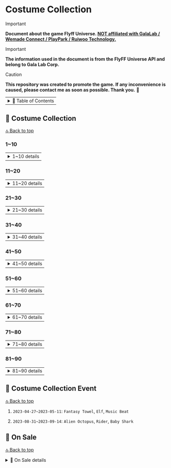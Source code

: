 # Costume Collection

> [!IMPORTANT]
> **Document about the game Flyff Universe. <ins>NOT affiliated with GalaLab / Wemade Connect / PlayPark / Ruiwoo Technology.</ins>**

> [!IMPORTANT]
> **The information used in the document is from the FlyFF Universe API and belong to Gala Lab Corp.**

> [!CAUTION]
> **This repository was created to promote the game. If any inconvenience is caused, please contact me as soon as possible. Thank you.** 🙏

<!-- Copyright 2024 © Gala Lab Corp. All Rights Reserved. -->

<table><tr><td><details><summary>📁 Table of Contents</summary>

- [Costume Collection](#costume-collection)
  - [👔 Costume Collection](#-costume-collection)
    - [1~10](#110)
    - [11~20](#1120)
    - [21~30](#2130)
    - [31~40](#3140)
    - [41~50](#4150)
    - [51~60](#5160)
    - [61~70](#6170)
    - [71~80](#7180)
    - [81~90](#8190)
  - [🎉 Costume Collection Event](#-costume-collection-event)
  - [🛒 On Sale](#-on-sale)
    - [Black Friday Costume Lucky Box](#black-friday-costume-lucky-box)
    - [🍀 costume lucky box on sale](#-costume-lucky-box-on-sale)

</details></td></tr></table>

## 👔 Costume Collection

[🔝 Back to top](#costume-collection)

### 1~10

<table><tr><td><details><summary>1~10 details</summary>

<br>

1. `2022-05-18`: `Casual Summer`

   * Suit / Shoes

   * Coral `2%`, Purple `4%`, White `6%`, Blue `8%`, Black `10%`

2. `2022-06-08`: `Fantasy Towel`

   * Hat / Suit / Shoes

   * Purple `2%`, Green `4%`, Black `6%`, Blue `6%`, White `8%`, Orange `10%`

3. `2022-06-21`: `Elf`

   * Hat / Suit / Shoes / Gloves

   * Green `10%`, Purple `6%`, Blue `2%`, Red `4%`, White `2%`, Black `8%`

<div align="center"><img src="./costume_collection/03.Elf.jpg" alt="03.Elf.jpg" width="300"/></div>

4. `2022-07-05`: `Music Beat`

   * Hat / Suit / Shoes / Gloves

<div align="center"><img src="./costume_collection/04.Music%20Beat.jpg" alt="04.Music Beat.jpg" width="300"/></div>

5. `2022-07-19`: `Alien Octopus`

   * Hat / Suit / Shoes / Gloves

<div align="center"><img src="./costume_collection/05.Alien%20Octopus.jpg" alt="05.Alien Octopus.jpg" width="300"/></div>

6. `2022-08-02`: `Rider`

   * Hat / Suit / Shoes / Gloves

<div align="center"><img src="./costume_collection/06.Rider.jpg" alt="06.Rider.jpg" width="300"/></div>

7. `2022-08-17`: `Baby Shark`

   * Hat / Suit / Shoes

<div align="center"><img src="./costume_collection/07.Baby%20Shark.jpg" alt="07.Baby Shark.jpg" width="300"/></div>

8. `2022-08-30`: `Shade Child`

   * Hat / Suit / Shoes / Gloves

<div align="center"><img src="./costume_collection/08.Shade%20Child.jpg" alt="08.Shade Child.jpg" width="300"/></div>

9.  `2022-09-15`: `Menhera Kei`

   * Hat / Suit / Shoes / Mask / Cloak

<div align="center"><img src="./costume_collection/09.Menhera%20Kei.jpg" alt="09.Menhera Kei.jpg" width="300"/></div>

10. `2022-09-29`: `Gummy Bear`

   * Hat / Suit / Shoes / Mask / Cloak

<div align="center"><img src="./costume_collection/10.Gummy%20Bear.jpg" alt="10.Gummy Bear.jpg" width="300"/></div>

</details></td></tr></table>

### 11~20

<table><tr><td><details><summary>11~20 details</summary>

<br>

11. `2022-10-14`: `Autumn`

   * Hat / Suit / Shoes / Cloak

<div align="center"><img src="./costume_collection/11.Autumn.jpg" alt="11.Autumn.jpg" width="300"/></div>

12. `2022-10-27`: `Halloween Bat`

   * Hat / Suit / Shoes / Gloves / Mask / Cloak

<div align="center"><img src="./costume_collection/12.Halloween%20Bat.jpg" alt="12.Halloween Bat.jpg" width="300"/></div>

13. `2022-11-17`: `Sport Pop`

   * Hat / Suit / Boots / Glasses / Cloak (Bag)

<div align="center"><img src="./costume_collection/13.Sport%20Pop.jpg" alt="13.Sport Pop.jpg" width="300"/></div>

14. `2022-12-01`: `Disco`

   * Hat / Suit / Boots / Glasses / Cloak (Bag)

<div align="center"><img src="./costume_collection/14.Disco.jpg" alt="14.Disco.jpg" width="300"/></div>

15. `2022-12-15`: `Wolf & Rabbit`

   * Hat / Suit / Boots / Gloves

<div align="center"><img src="./costume_collection/15.Wolf%20%26%20Rabbit.jpg" alt="15.Wolf & Rabbit.jpg" width="300"/></div>

16. `2023-01-05`: `Winter Wizard`

   * Hat / Suit / Hands / Boots / Glasses / Cloak (Bag)

<div align="center"><img src="./costume_collection/16.Winter%20Wizard.jpg" alt="16.Winter Wizard.jpg" width="300"/></div>

17. `2023-01-19`: `Winter Casual`

   * Hat / Suit / Hands / Shoes / Cloak (Backpack)

<div align="center"><img src="./costume_collection/17.Winter%20Casual.jpg" alt="17.Winter Casual.jpg" width="300"/></div>

18. `2023-02-02`: `Foxy`

   * Hat / Suit / Shoes / Cloak (Backpack) / Mask

<div align="center"><img src="./costume_collection/18.Foxy.jpg" alt="18.Foxy.jpg" width="300"/></div>

19. `2023-02-16`: `Valentine’s Rabbit`

   * Hat / Suit / Shoes / Cloak (Backpack)

<div align="center"><img src="./costume_collection/19.Valentine’s%20Rabbit.jpg" alt="19.Valentine’s Rabbit.jpg" width="300"/></div>

20. `2023-03-02`: `Cacti`

   * Hat / Suit / Shoes / Cloak (Backpack) / Mask (Lollipop)

<div align="center"><img src="./costume_collection/20.Cacti.jpg" alt="20.Cacti.jpg" width="300"/></div>

</details></td></tr></table>

### 21~30

<table><tr><td><details><summary>21~30 details</summary>

<br>

21. `2023-03-16`: `Modern Sportswear`

   * Hat / Suit / Shoes / Cloak (Backpack)

<div align="center"><img src="./costume_collection/21.Modern%20Sportswear.jpg" alt="21.Modern Sportswear.jpg" width="300"/></div>

22. `2023-03-30`: `Future Runner`

   * Hat / Suit / Shoes / Cloak (Backpack)

<div align="center"><img src="./costume_collection/22.Future%20Runner.jpg" alt="22.Future Runner.jpg" width="300"/></div>

23. `2023-04-13`: `Easter Gambler`

   * Hat / Suit / Shoes / Cloak (Backpack)

<div align="center"><img src="./costume_collection/23.Easter%20Gambler.jpg" alt="23.Easter Gambler.jpg" width="300"/></div>

24. `2023-04-27`: `Easter Magic`

   * Hat / Suit / Shoes / Mask (Glasses) / Cloak (Backpack)

<div align="center"><img src="./costume_collection/24.Easter%20Magic.jpg" alt="24.Easter Magic.jpg" width="300"/></div>

25. `2023-05-11`: `White Stripes`

   * Hat / Suit / Shoes / Cloak (Backpack)

<div align="center"><img src="./costume_collection/25.White%20Stripes.jpg" alt="25.White Stripes.jpg" width="300"/></div>

26. `2023-05-25`: `Japanese Uniform`

   * Hat / Suit / Shoes / Cloak (Backpack)

<div align="center"><img src="./costume_collection/26.Japanese%20Uniform.jpg" alt="26.Japanese Uniform.jpg" width="300"/></div>

27. `2023-06-08`: `Madrigal Guardians`

   * Helmet / Suit / Gauntlets / Shoes

<div align="center"><img src="./costume_collection/27.Madrigal%20Guardians.jpg" alt="27.Madrigal Guardians.jpg" width="300"/></div>

28. `2023-06-22`: `Neo`

   * Helmet / Suit / Shoes / Wings (Cloak) / Glasses (Mask)

<div align="center"><img src="./costume_collection/28.Neo.jpg" alt="28.Neo.jpg" width="300"/></div>

29. `2023-06-29`: `Idol`

   * Helmet / Suit / Gauntlets / Shoes

<div align="center"><img src="./costume_collection/29.Idol.jpg" alt="29.Idol.jpg" width="300"/></div>

30. `2023-07-06`: `AI Frog`

   * Helmet / Suit / Shoes / Backpack (Cloak) / Lollipop (Mask)

<div align="center"><img src="./costume_collection/30.AI%20Frog.jpg" alt="30.AI Frog.jpg" width="300"/></div>

</details></td></tr></table>

### 31~40

<table><tr><td><details><summary>31~40 details</summary>

<br>

31. `2023-07-20`: `Cake Kingdom`

   * Hat / Suit / Hands / Shoes

<div align="center"><img src="./costume_collection/31.Cake%20Kingdom.jpg" alt="31.Cake Kingdom.jpg" width="300"/></div>

32. `2023-08-03`: `AI Casual`

   * Helmet / Suit / Shoes

<div align="center"><img src="./costume_collection/32.AI%20Casual.jpg" alt="32.AI Casual.jpg" width="300"/></div>

33. `2023-08-17`: `AI Yukata`

   * Helmet / Suit / Shoes

<div align="center"><img src="./costume_collection/33.AI%20Yukata.jpg" alt="33.AI Yukata.jpg" width="300"/></div>

34. `2023-08-31`: `Police`

   * Helmet / Suit / Shoes

<div align="center"><img src="./costume_collection/34.Police.jpg" alt="34.Police.jpg" width="300"/></div>

35. `2023-09-14`: `2023 Summer`

   * Hat / Suit / Shoes / Back-Worn Hat / Glasses

<div align="center"><img src="./costume_collection/35.2023%20Summer.jpg" alt="35.2023 Summer.jpg" width="300"/></div>

36. `2023-09-26`: `Star`

   * Hat / Suit / Shoes / Backpack / Glasses

<div align="center"><img src="./costume_collection/36.Star.jpg" alt="36.Star.jpg" width="300"/></div>

37. `2023-10-12`: `Oni`

   * Hat / Suit / Shoes / Backpack / Mask

<div align="center"><img src="./costume_collection/37.Oni.jpg" alt="37.Oni.jpg" width="300"/></div>

38. `2023-10-26`: `Exorcist`

   * Hat / Suit / Shoes / Cloak

<div align="center"><img src="./costume_collection/38.Exorcist.jpg" alt="38.Exorcist.jpg" width="300"/></div>

39. `2023-11-02`: `Modern Halloween`

   * Hat / Suit / Shoes / Backpack / Mask

<div align="center"><img src="./costume_collection/39.Modern%20Halloween.jpg" alt="39.Modern%20Halloween.jpg" width="300"/></div>

40. `2023-11-09`: `Military 2023`

   * Hat / Suit / Hands / Shoes / Cloak

<div align="center"><img src="./costume_collection/40.Military%202023.jpg" alt="40.Military%202023.jpg" width="300"/></div>

</details></td></tr></table>

### 41~50

<table><tr><td><details><summary>41~50 details</summary>

<br>

41. `2023-11-23`: `Thanksgiving`

   * Hat / Suit / Shoes

<div align="center"><img src="./costume_collection/41.Thanks_Giving_Costume.jpg" alt="41.Thanks_Giving_Costume.jpg" width="300"/></div>

42. `2023-12-08`: `Carnival Traveler`

   * Hat / Suit / Shoes / Backpack / Glasses

<div align="center"><img src="./costume_collection/42.Carnival_Traveler.jpg" alt="42.Carnival Traveler.jpg" width="300"/></div>

43. `2023-12-21`: `Candy Cane`

   * Hat / Suit / Hands / Shoes / Backpack / Glasses

<div align="center"><img src="./costume_collection/43.Candy_Cane.jpg" alt="43.Candy_Cane.jpg" width="300"/></div>

44.  `2024-01-04`: `Artificial`

   * Hat / Suit / Hands / Shoes / Cloak

<div align="center"><img src="./costume_collection/44.Artificial.jpg" alt="44.Artificial.jpg" width="300"/></div>

45.  `2024-01-18`: `Emerald Explorer`

   * Hat / Suit / Hands / Shoes / Backpack / Swords

<div align="center"><img src="./costume_collection/45.Emerald_Explorer.jpg" alt="45.Emerald_Explorer.jpg" width="300"/></div>

46.  `2024-02-01`: `Snowy`

   * Hat / Suit / Hands / Shoes / Backpack / Glasses

<div align="center"><img src="./costume_collection/46.Snowy.jpg" alt="46.Snowy.jpg" width="300"/></div>

47. `2024-02-15`: `Valentine 2024`

   * Hat / Suit / Hands / Shoes

<div align="center"><img src="./costume_collection/47.Valentine_2024.jpg" alt="47.Valentine_2024.jpg" width="300"/></div>

48. `2024-02-22`: `Teddy Bear 2024`

   * Hat / Suit / Hands / Shoes / Mask / Backpack

<div align="center"><img src="./costume_collection/48.Teddy_Bear_2024.jpg" alt="48.Teddy_Bear_2024.jpg" width="300"/></div>

49. `2024-02-28`: `Glitch Pop`

   * Hat / Suit / Shoes / Backpack / Glasses

<div align="center"><img src="./costume_collection/49.Glitch_Pop.jpg" alt="49.Glitch_Pop.jpg" width="300"/></div>

50. `2024-03-07`: `Tiger Stripes`

   * Hat / Suit / Hands / Shoes

<div align="center"><img src="./costume_collection/50.Tiger_Stripes.jpg" alt="50.Tiger_Stripes.jpg" width="300"/></div>

</details></td></tr></table>

### 51~60

<table><tr><td><details><summary>51~60 details</summary>

<br>

51. `2024-03-14`: `Tuxedo Luxury`

   * Hat / Suit / Shoes / Mask / Cloak

<div align="center"><img src="./costume_collection/51.Tuxedo_Luxury.jpg" alt="51.Tuxedo_Luxury.jpg" width="300"/></div>

52. `2024-03-28`: `Future Easter`

   * Hat / Hands / Suit / Shoes / Cloak

<div align="center"><img src="./costume_collection/52.Future_Easter.jpg" alt="52.Future_Easter.jpg" width="300"/></div>

53. `2024-04-11`: `Shadow Hunter`

   * Hat / Hands / Suit / Shoes / Mask

<div align="center"><img src="./costume_collection/53.Shadow_Hunter.jpg" alt="53.Shadow_Hunter.jpg" width="300"/></div>

54. `2024-04-25`: `Safari Explorer`

   * Hat / Hands / Suit / Shoes / Backpack

<div align="center"><img src="./costume_collection/54.Safari_Explorer.jpg" alt="54.Safari_Explorer.jpg" width="300"/></div>

55. `2024-05-09`: `Spring Bunny 2024`

   * Hat / Hands / Suit / Shoes / Mask / Backpack

<div align="center"><img src="./costume_collection/55.Spring_Bunny_2024.jpg" alt="55.Spring_Bunny_2024.jpg" width="300"/></div>

56. `2024-05-23`: `Anniversary 2024`

   * Hat / Hands / Suit / Shoes / Mask / Backpack / Eye Patch / Bag

<div align="center"><img src="./costume_collection/56.Anniversary_2024.jpg" alt="56.Anniversary_2024.jpg" width="300"/></div>

57. `2024-06-04`: `2024 School Uniform`

   * Hair / Hands / Suit / Shoes / Backpack / Mask

<div align="center"><img src="./costume_collection/57.2024_School_Uniform.jpg" alt="57.2024_School_Uniform.jpg" width="300"/></div>

58. `2024-06-13`: `Spring Qipao`

   * Hair / Suit / Shoes / Mask / Umbrella

<div align="center"><img src="./costume_collection/58.Spring_Qipao.jpg" alt="58.Spring_Qipao.jpg" width="300"/></div>

59. `2024-06-20`: `Magical Kid`

   * Hair / Hands / Suit / Shoes / Glasses

<div align="center"><img src="./costume_collection/59.Magical_Kid.jpg" alt="59.Magical_Kid.jpg" width="300"/></div>

60. `2024-07-04`: `Big Wave Surfing`

   * Hair / Suit / Shoes / Surf

<div align="center"><img src="./costume_collection/60.Big_Wave_Surfing.jpg" alt="60.Big_Wave_Surfing.jpg" width="300"/></div>

</details></td></tr></table>

### 61~70

<table><tr><td><details><summary>61~70 details</summary>

<br>

61. `2024-07-18`: `Space Engineer`

   * Hair / Hands / Suit / Shoes / Jetpack

<div align="center"><img src="./costume_collection/61.Space_Engineer.jpg" alt="61.Space_Engineer.jpg" width="300"/></div>

62. `2024-08-01`: `Steampunk Wizard`

   * Hair / Hands / Suit / Shoes / Jetpack

<div align="center"><img src="./costume_collection/62.Steampunk_Wizard.jpg" alt="62.Steampunk_Wizard.jpg" width="300"/></div>

63. `2024-08-13`: `Little Butterflies`

   * Hair / Suit / Shoes / Little Butterfly (mask) / Back Ring (Cloak 1) / Ring (Cloak 2)

<div align="center"><img src="./costume_collection/63.Little_Butterflies.jpg" alt="63.Little_Butterflies.jpg" width="300"/></div>

64. `2024-08-29`: `Eastern Warrior`

   * Hat / Suit / Hands / Shoes / Cloak

<div align="center"><img src="./costume_collection/64.Eastern_Warrior.jpg" alt="64.Eastern_Warrior.jpg" width="300"/></div>

65. `2024-09-10`: `Overalls`

   * Hat / Suit / Shoes / RGB Speaker (Cloak)

<div align="center"><img src="./costume_collection/65.Overalls.jpg" alt="65.Overalls.jpg" width="300"/></div>

66. `2024-09-24`: `Banana Hero`

   * Hat / Suit / Hands / Shoes / Glasses / Cloak

<div align="center"><img src="./costume_collection/66.Banana_Hero.jpg" alt="66.Banana_Hero.jpg" width="300"/></div>

67. `2024-10-08`: `Navy 2024`

   * Hat / Suit / Hands / Shoes / Glasses / Cloak

<div align="center"><img src="./costume_collection/67.Navy_2024.jpg" alt="67.Navy_2024.jpg" width="300"/></div>

68. `2024-10-24`: `Persian Warrior`

   * Hat / Suit / Hands / Shoes / Mask / Backpack

<div align="center"><img src="./costume_collection/68.Persian_Warrior.jpg" alt="68.Persian_Warrior.jpg" width="300"/></div>

69. `2024-10-31`: `Necromancer`

   * Hat / Suit / Hands / Shoes / Mask / Cloak

<div align="center"><img src="./costume_collection/69.Necromancer.jpg" alt="69.Necromancer.jpg" width="300"/></div>

70. `2024-11-07`: `Wickedstein`

   * Hat / Suit / Shoes / Mask

<div align="center"><img src="./costume_collection/70.Wickedstein.jpg" alt="70.Wickedstein.jpg" width="300"/></div>

</details></td></tr></table>

### 71~80

<table><tr><td><details><summary>71~80 details</summary>

<br>

71. `2024-11-21`: `Medieval Knight`

   * Hat / Suit / Hands / Shoes / Cloak

<div align="center"><img src="./costume_collection/71.Medieval_Knight.jpg" alt="71.Medieval_Knight.jpg" width="300"/></div>

72. `2024-11-28`: `Turkeylicious`

   * Hat / Suit / Hands / Shoes / Cloak

<div align="center"><img src="./costume_collection/72.Turkeylicious.jpg" alt="72.Turkeylicious.jpg" width="300"/></div>

73. `2024-12-19`: `Xmas 2024 White Edition`

   * Hat / Suit / Shoes / Mask / Cloak

<div align="center"><img src="./costume_collection/73.Xmas_2024_White_Edition.jpg" alt="73.Xmas_2024_White_Edition.jpg" width="300"/></div>

74. `2024-12-25`: `Christmas Star`

   * Hat / Suit / Hands / Shoes / Mask / Cloak

<div align="center"><img src="./costume_collection/74.Christmas_Star.jpg" alt="74.Christmas_Star.jpg" width="300"/></div>

75. `2025-01-09`: `Northern Warrior`

   * Hat / Suit / Shoes / Cloak

<div align="center"><img src="./costume_collection/75.Northern_Warrior.jpg" alt="75.Northern_Warrior" width="300"/></div>

76. `2025-01-24`: `Snake Samurai`

   * Hat / Suit / Shoes

<div align="center"><img src="./costume_collection/76.Snake_Samurai.jpg" alt="76.Snake_Samurai" width="300"/></div>

77. `2025-02-06`: `Luxury Winter`

   * Hat / Suit / Hands / Shoes / Mask / Backpack

<div align="center"><img src="./costume_collection/77.Luxury_Winter.jpg" alt="77.Luxury_Winter" width="300"/></div>

78. `2025-02-20`: `Neon Valentine`

   * Hat / Suit / Hands / Shoes / Glasses / Backpack

<div align="center"><img src="./costume_collection/78.Neon_Valentine.jpg" alt="78.Neon_Valentine" width="300"/></div>

79. `2025-03-06`: `Hanbok 2025`

   * Hat / Suit / Hands / Shoes / Bag

<div align="center"><img src="./costume_collection/79.Hanbok_2025.jpg" alt="79.Hanbok_2025" width="300"/></div>

80. `2025-03-20`: `Cyberpunk 2025`

   * Hat / Suit / Hands / Shoes / Skateboard / Mask

<div align="center"><img src="./costume_collection/80.Cyberpunk_2025.jpg" alt="80.Cyberpunk_2025" width="300"/></div>

</details></td></tr></table>

### 81~90

<table><tr><td><details><summary>81~90 details</summary>

<br>

81. `2025-04-03`: `Spring Picnic`

   * Hat / Suit / Hands/ Shoes / Bag

<div align="center"><img src="./costume_collection/81.Spring_Picnic.jpg" alt="81.Spring_Picnic.jpg" width="300"/></div>

82. `2025-04-17`: `Easter Rabbit 2025`

   * Hat / Suit / Shoes / Backpack

<div align="center"><img src="./costume_collection/82.Easter_Rabbit_2025.jpg" alt="82.Easter_Rabbit_2025.jpg" width="300"/></div>

83. `2025-04-24`: `Easter Bunny 2025`

   * Hat / Suit / Hands / Shoes / Band-aid / Backpack

<div align="center"><img src="./costume_collection/83.Easter_Bunny_2025.jpg" alt="83.Easter_Bunny_2025.jpg" width="300"/></div>

</details></td></tr></table>

## 🎉 Costume Collection Event

[🔝 Back to top](#costume-collection)

1. `2023-04-27~2023-05-11`: `Fantasy Towel`, `Elf`, `Music Beat`

2. `2023-08-31~2023-09-14`: `Alien Octopus`, `Rider`, `Baby Shark`

## 🛒 On Sale

[🔝 Back to top](#costume-collection)

<details><summary>📁 On Sale details</summary>

### Black Friday Costume Lucky Box

<div align="center"><img src="./costume_collection/black_friday_special_sales_2023.png" alt="black_friday_special_sales_2023.png" width="400"/></div>

> [🔔item-shop-news @wemadeconnect @[GM] Pang (discord flyff universe)](https://discord.com/channels/778915844070834186/1034809950356111390/1177389181723496498 "🔔item-shop-news @wemadeconnect @[GM] Pang (discord flyff universe)")

* `2023-11-24~2023-11-27`: **Blackfriday Costume Lucky Box** will provide past costumes and here are the available costumes from this box:

   * Casual Summer
   * Fantasy Towel
   * Elf
   * Music Beat
   * White Stripes
   * Rider
   * Shade Child
   * Menhera Kei
   * Gummy Bear
   * Winter Wizard

<div align="center"><img src="./costume_collection/black_friday_special_sales_2024.png" alt="black_friday_special_sales_2024.png" width="400"/></div>

> [🔔item-shop-news @wemadeconnect @[GM] Pang (discord flyff universe)](https://discord.com/channels/778915844070834186/1034809950356111390/1311623168099618826 "🔔item-shop-news @wemadeconnect @[GM] Pang (discord flyff universe)")

* `2024-11-29~2024-12-01`: **2024 Blackfriday Costume Lucky Box** will provide past costumes and here are the available costumes from this box:


   * Menhera Kei
   * Carnival Traveler
   * Winter Casual Set
   * Gummy Bear
   * Foxy
   * Star
   * Tuxedo Luxury
   * Snowy
   * AI Casual
   * Disco

### 🍀 costume lucky box on sale

* `2024-03-21~2024-03-27`: costume lucky box on sale everyday up to 20%.

  <div align="center"><img src="./costume_collection/fashionsale_20240321.png" alt="fashionsale_20240321.png" width="400"/></div>

  > [🔔item-shop-news @wemadeconnect @[GM] Pang (discord flyff universe)](https://discord.com/channels/778915844070834186/1034809950356111390/1219918480032403557 "🔔item-shop-news @wemadeconnect @[GM] Pang (discord flyff universe)")

  * Alien Octopus
  * Baby Shark
  * Shade Child
  * Future Runner
  * Disco Lucky
  * Wolf & Rabbit
  * Foxy

* `2024-04-19~2024-04-21`: 2 costume boxes will be on sale!

  > [🔔item-shop-news @wemadeconnect @[GM] Pang (discord flyff universe)](https://discord.com/channels/778915844070834186/1034809950356111390/1230428448363642890 "🔔item-shop-news @wemadeconnect @[GM] Pang (discord flyff universe)")

  * Japanese Uniform Lucky Box
  * AI Frog Lucky Box

* `2024-05-09~2024-05-23`: 2nd Anniversary Costume Lucky Box.

  > [🔔item-shop-news @wemadeconnect @[GM] Pang (discord flyff universe)](https://discord.com/channels/778915844070834186/1034809950356111390/1238046856374648905 "🔔item-shop-news @wemadeconnect @[GM] Pang (discord flyff universe)")

  <div align="center"><img src="./costume_collection/2ndAnni_Luck_box.png" alt="2ndAnni_Luck_box.png" width="400"/></div>

* `2024-08-16~2024-08-22`: Memorial Summer Lucky Box

  > [🔔item-shop-news @wemadeconnect @[GM] Pang (discord flyff universe)](https://discord.com/channels/778915844070834186/1034809950356111390/1273189557596192821 "🔔item-shop-news @wemadeconnect @[GM] Pang (discord flyff universe)")

<div align="center"><img src="./costume_collection/Memorial_SummerM.png" alt="Memorial_SummerM.png" width="400"/> <img src="./costume_collection/Memorial_SummerF.png" alt="Memorial_SummerF.png" width="400"/></div>

</details>
